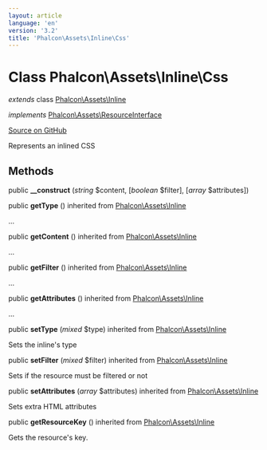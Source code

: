```yaml
---
layout: article
language: 'en'
version: '3.2'
title: 'Phalcon\Assets\Inline\Css'
---
```

# Class **Phalcon\Assets\Inline\Css**

*extends* class [Phalcon\Assets\Inline](/3.2/en/api/Phalcon_Assets_Inline)

*implements* [Phalcon\Assets\ResourceInterface](/3.2/en/api/Phalcon_Assets_ResourceInterface)

<a href="https://github.com/phalcon/cphalcon/tree/v3.2.0/phalcon/assets/inline/css.zep" class="btn btn-default btn-sm">Source on GitHub</a>

Represents an inlined CSS


## Methods
public  **__construct** (*string* $content, [*boolean* $filter], [*array* $attributes])





public  **getType** () inherited from [Phalcon\Assets\Inline](/3.2/en/api/Phalcon_Assets_Inline)

...


public  **getContent** () inherited from [Phalcon\Assets\Inline](/3.2/en/api/Phalcon_Assets_Inline)

...


public  **getFilter** () inherited from [Phalcon\Assets\Inline](/3.2/en/api/Phalcon_Assets_Inline)

...


public  **getAttributes** () inherited from [Phalcon\Assets\Inline](/3.2/en/api/Phalcon_Assets_Inline)

...


public  **setType** (*mixed* $type) inherited from [Phalcon\Assets\Inline](/3.2/en/api/Phalcon_Assets_Inline)

Sets the inline's type



public  **setFilter** (*mixed* $filter) inherited from [Phalcon\Assets\Inline](/3.2/en/api/Phalcon_Assets_Inline)

Sets if the resource must be filtered or not



public  **setAttributes** (*array* $attributes) inherited from [Phalcon\Assets\Inline](/3.2/en/api/Phalcon_Assets_Inline)

Sets extra HTML attributes



public  **getResourceKey** () inherited from [Phalcon\Assets\Inline](/3.2/en/api/Phalcon_Assets_Inline)

Gets the resource's key.



